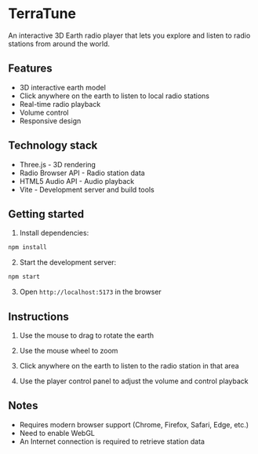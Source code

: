 # TerraTune

An interactive 3D Earth radio player that lets you explore and listen to radio stations from around the world.

## Features

- 3D interactive earth model
- Click anywhere on the earth to listen to local radio stations
- Real-time radio playback
- Volume control
- Responsive design

## Technology stack

- Three.js - 3D rendering
- Radio Browser API - Radio station data
- HTML5 Audio API - Audio playback
- Vite - Development server and build tools

## Getting started

1. Install dependencies:
```bash
npm install
```

2. Start the development server:
```bash
npm start
```

3. Open `http://localhost:5173` in the browser

## Instructions

1. Use the mouse to drag to rotate the earth

2. Use the mouse wheel to zoom

3. Click anywhere on the earth to listen to the radio station in that area

4. Use the player control panel to adjust the volume and control playback

## Notes

- Requires modern browser support (Chrome, Firefox, Safari, Edge, etc.)
- Need to enable WebGL
- An Internet connection is required to retrieve station data
